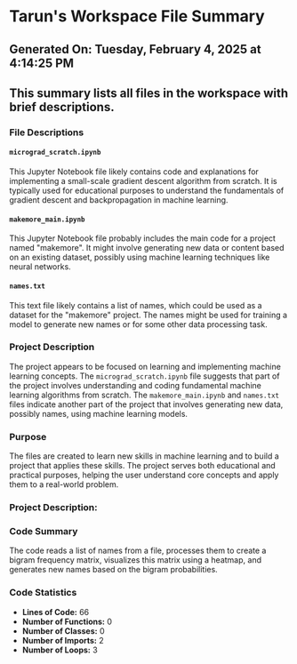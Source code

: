 # Tarun's Workspace File Summary
## Generated On: Tuesday, February 4, 2025 at 4:14:25 PM
This summary lists all files in the workspace with brief descriptions.
---
### File Descriptions

#### `micrograd_scratch.ipynb`
This Jupyter Notebook file likely contains code and explanations for implementing a small-scale gradient descent algorithm from scratch. It is typically used for educational purposes to understand the fundamentals of gradient descent and backpropagation in machine learning.

#### `makemore_main.ipynb`
This Jupyter Notebook file probably includes the main code for a project named "makemore". It might involve generating new data or content based on an existing dataset, possibly using machine learning techniques like neural networks.

#### `names.txt`
This text file likely contains a list of names, which could be used as a dataset for the "makemore" project. The names might be used for training a model to generate new names or for some other data processing task.

### Project Description
The project appears to be focused on learning and implementing machine learning concepts. The `micrograd_scratch.ipynb` file suggests that part of the project involves understanding and coding fundamental machine learning algorithms from scratch. The `makemore_main.ipynb` and `names.txt` files indicate another part of the project that involves generating new data, possibly names, using machine learning models.

### Purpose
The files are created to learn new skills in machine learning and to build a project that applies these skills. The project serves both educational and practical purposes, helping the user understand core concepts and apply them to a real-world problem. 
### Project Description:
 ### Code Summary
The code reads a list of names from a file, processes them to create a bigram frequency matrix, visualizes this matrix using a heatmap, and generates new names based on the bigram probabilities.

### Code Statistics
- **Lines of Code:** 66
- **Number of Functions:** 0
- **Number of Classes:** 0
- **Number of Imports:** 2
- **Number of Loops:** 3
